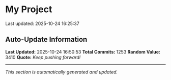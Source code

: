 # My Project


Last updated: 2025-10-24 16:25:37












































































































































































































































































































































































































































































































































































































































































































































































































































































































































































































































































































































































































































































































































































































































































































































































































































































































## Auto-Update Information

**Last Updated:** 2025-10-24 16:50:53
**Total Commits:** 1253
**Random Value:** 3410
**Quote:** _Keep pushing forward!_

---
_This section is automatically generated and updated._